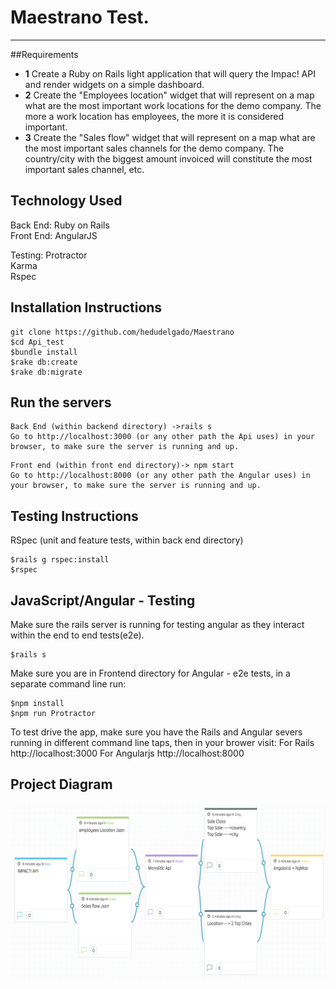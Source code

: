 # Maestrano Test.
-----------------

##Requirements

* __1__ Create a Ruby on Rails light application that will query the Impac! API and render widgets on a simple dashboard.
* __2__ Create the "Employees location" widget that will represent on a map what are the most important work locations for the demo company. The more a work location has employees, the more it is considered important.
* __3__ Create the "Sales flow" widget that will represent on a map what are the most important sales channels for the demo company. The country/city with the biggest amount invoiced will constitute the most important sales channel, etc.

Technology Used
---------------

Back End:  Ruby on Rails     
Front End: AngularJS     

Testing:
Protractor   
Karma   
Rspec   

Installation Instructions
-------------------------
```
git clone https://github.com/hedudelgado/Maestrano
$cd Api_test
$bundle install
$rake db:create
$rake db:migrate
```

Run the servers
---------------

```
Back End (within backend directory) ->rails s
Go to http://localhost:3000 (or any other path the Api uses) in your browser, to make sure the server is running and up.
```
```
Front end (within front end directory)-> npm start
Go to http://localhost:8000 (or any other path the Angular uses) in your browser, to make sure the server is running and up.
```



Testing Instructions
--------------------

RSpec (unit and feature tests, within back end directory)

```
$rails g rspec:install
$rspec
```

JavaScript/Angular - Testing
-----------------------------

Make sure the rails server is running for testing angular as they interact within the end to end tests(e2e).
```
$rails s
```

Make sure you are in Frontend directory for Angular - e2e tests, in a separate command line run:
```
$npm install
$npm run Protractor
```

To test drive the app, make sure you have the Rails and Angular severs running in different command line taps, then in your brower visit: For Rails http://localhost:3000 For Angularjs http://localhost:8000


Project Diagram
---------------
[![solarized dualmode](https://github.com/hedudelgado/Maestrano/blob/master/diagram.png)](#features)


